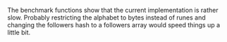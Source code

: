 The benchmark functions show that the current implementation is rather slow. Probably restricting the alphabet to bytes instead of runes and changing the followers hash to a followers array would speed things up a little bit.
